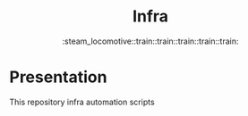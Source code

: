 <h1 align="center">Infra</h1>
<div align="center">
  :steam_locomotive::train::train::train::train::train:
</div>

# Presentation 



This repository
infra automation scripts
